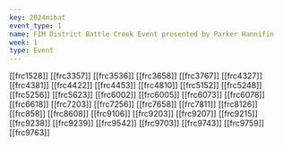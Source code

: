```yaml
---
key: 2024mibat
event_type: 1
name: FIM District Battle Creek Event presented by Parker Hannifin
week: 1
type: Event
---
```

[[frc1528]]
[[frc3357]]
[[frc3536]]
[[frc3658]]
[[frc3767]]
[[frc4327]]
[[frc4381]]
[[frc4422]]
[[frc4453]]
[[frc4810]]
[[frc5152]]
[[frc5248]]
[[frc5256]]
[[frc5623]]
[[frc6002]]
[[frc6005]]
[[frc6073]]
[[frc6078]]
[[frc6618]]
[[frc7203]]
[[frc7256]]
[[frc7658]]
[[frc7811]]
[[frc8126]]
[[frc858]]
[[frc8608]]
[[frc9106]]
[[frc9203]]
[[frc9207]]
[[frc9215]]
[[frc9238]]
[[frc9239]]
[[frc9542]]
[[frc9703]]
[[frc9743]]
[[frc9759]]
[[frc9763]]

